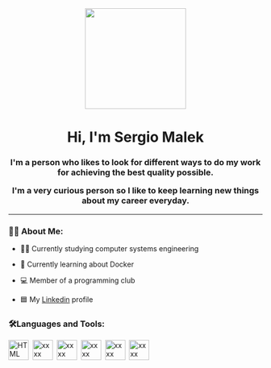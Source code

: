 
<div id = "header" align = "center">
  <img src = "https://media.giphy.com/media/RPwrO4b46mOdy/giphy.gif" width ="200"/>
  <h1 align ="center">Hi, I'm Sergio Malek</h1>
  <h3 align ="center">I'm a person who likes to look for different ways to do my work for achieving the best quality possible.
    
I'm a very curious person so I like to keep learning new things about my career everyday.</h3>
  </div>

---
### 🧑‍💻 About Me:

- 👨‍🎓 Currently studying computer systems engineering

- 🐬 Currently learning about Docker

- 💻 Member of a programming club

- 🟦 My [Linkedin](https://www.linkedin.com/in/sergio-malek-gomez-zavala-89995a25a/) profile

<div align = "left">
<h3>🛠️Languages and Tools:</h3>
<div>

<img src = "(https://github.com/devicons/devicon/blob/master/icons/html5/html5-original.svg)" title="HTML" alt="HTML" width="40" height="40"/>&nbsp;
<img src = "xxxxxx" title="xxxx" alt="xxxx" width="40" height="40"/>&nbsp;
<img src = "xxxxxx" title="xxxx" alt="xxxx" width="40" height="40"/>&nbsp;
<img src = "xxxxxx" title="xxxx" alt="xxxx" width="40" height="40"/>&nbsp;
<img src = "xxxxxx" title="xxxx" alt="xxxx" width="40" height="40"/>&nbsp;
<img src = "xxxxxx" title="xxxx" alt="xxxx" width="40" height="40"/>&nbsp;
  
</div>
  
</div>


